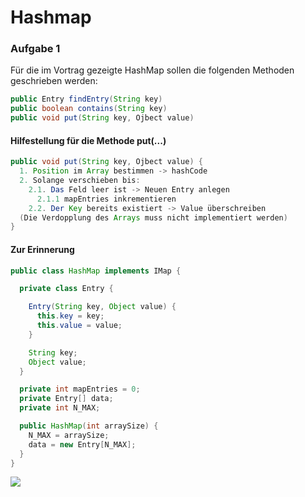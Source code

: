 # Hashmap

### Aufgabe 1
Für die im Vortrag gezeigte HashMap sollen die folgenden Methoden geschrieben werden:

```java
public Entry findEntry(String key)
public boolean contains(String key)
public void put(String key, Ojbect value)
```
#### Hilfestellung für die Methode put(...)

```java
public void put(String key, Ojbect value) {
  1. Position im Array bestimmen -> hashCode
  2. Solange verschieben bis:
    2.1. Das Feld leer ist -> Neuen Entry anlegen
      2.1.1 mapEntries inkrementieren
    2.2. Der Key bereits existiert -> Value überschreiben
  (Die Verdopplung des Arrays muss nicht implementiert werden)
}
```

#### Zur Erinnerung

```java
public class HashMap implements IMap {

  private class Entry {

    Entry(String key, Object value) {
      this.key = key;
      this.value = value;
    }

    String key;
    Object value;
  }

  private int mapEntries = 0;
  private Entry[] data;
  private int N_MAX;

  public HashMap(int arraySize) {
    N_MAX = arraySize;
    data = new Entry[N_MAX];
  }
}
```

![](./HashMap.png)

